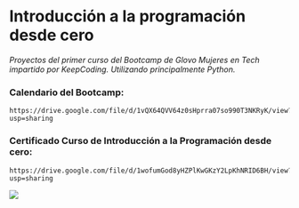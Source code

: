 # Introducción a la programación desde cero
_Proyectos del primer curso del Bootcamp de Glovo Mujeres en Tech impartido por KeepCoding. Utilizando principalmente Python._

### Calendario del Bootcamp:
```
https://drive.google.com/file/d/1vQX64QVV64z0sHprra07so990T3NKRyK/view?usp=sharing
```
### Certificado Curso de Introducción a la Programación desde cero:
```
https://drive.google.com/file/d/1wofumGod8yHZPlKwGKzY2LpKhNRID6BH/view?usp=sharing
```
![](https://raw.githubusercontent.com/sigutier/KeepCoding_Introduccion_a_la_programacion/master/cursointroduccionprogramacion.png)
